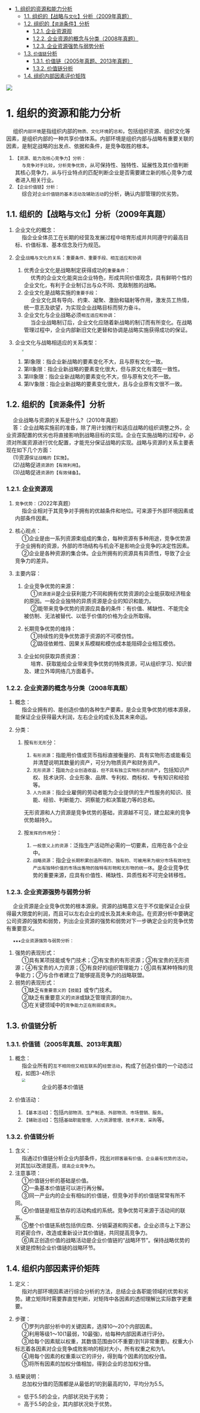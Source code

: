 

<!-- TOC -->

- [1. 组织的资源和能力分析](#1-组织的资源和能力分析)
    - [1.1. 组织的【战略与`文化`】分析（2009年真题）](#11-组织的战略与文化分析2009年真题)
    - [1.2. 组织的【`资源`条件】分析](#12-组织的资源条件分析)
        - [1.2.1. 企业资源观](#121-企业资源观)
        - [1.2.2. 企业资源的概念与分类（2008年真题）](#122-企业资源的概念与分类2008年真题)
        - [1.2.3. 企业资源强势与弱势分析](#123-企业资源强势与弱势分析)
    - [1.3. `价值链`分析](#13-价值链分析)
        - [1.3.1. 价值链（2005年真题、2013年真题）](#131-价值链2005年真题2013年真题)
        - [1.3.2. 价值链分析](#132-价值链分析)
    - [1.4. 组织内部因素评价矩阵](#14-组织内部因素评价矩阵)

<!-- /TOC -->

<!-- -->
<img src="http://182.92.69.8:8081/img/drawio/enterprise/enterprise-3-2.drawio.png" style="zoom:100%">    


# 1. 组织的资源和能力分析
&emsp; 组织`内部环境`是指组织内部的`物质、文化环境`的`总和`，包括组织资源、组织文化等因素，是组织内部的一种共享价值体系。内部环境是组织内部与战略有重要关联的因素，是制定战略的出发点、依据和条件，是竞争取胜的根本。   

1. `【资源、能力及核心竞争力】分析：`    
&emsp; `与竞争对手比较`，`分析竞争优势`，从可保持性、独特性、延展性及其价值判断其核心竞争力，从与行业特点的匹配判断企业是否需要建立新的核心竞争力或者进入相关行业。  
2. `【企业价值链】分析：`  
&emsp; 综合对`企业价值链的基本活动及辅助活动`的分析，确认内部管理的优劣势。  

## 1.1. 组织的【战略与`文化`】分析（2009年真题）
1. 企业文化的概念：  
&emsp; 指企业全体员工在长期的经营及发展过程中培育形成并共同遵守的最高目标、价值标准、基本信念及行为规范。  

2. 企业`战略与文化的关系`：`重要条件、重要手段、相互适应和协调`  
    1. 优秀企业文化是战略制定获得成功的`重要条件`：  
    &emsp; 优秀的企业文化能突出企业特色，形成共同价值观念，具有鲜明个性的企业文化，有利于企业制订出与众不同、克敌制胜的战略。  
    2. 企业文化是战略实施的`重要手段`：  
    &emsp; 企业文化具有导向、约束、凝聚、激励和辐射等作用，激发员工热情，统一意志及欲望，为实现企业战略目标而努力奋斗。  
    3. 企业文化与企业战略必须`相互适应和协调`：  
    &emsp; 当企业战略制订后，企业文化应随着新战略的制订而有所变化。在战略管理过程中，企业内部新旧文化更替和协调是战略实施获得成功的保证。  

3. 企业文化与战略相适应的关系类型：  
    &emsp; <img src="http://182.92.69.8:8081/img/strategy/strategy-3.png" style="zoom:30%">    
    1. 第I象限：指企业新战略的要素变化不大，且与原有文化一致。  
    2. 第Ⅱ象限：指企业新战略的要素变化很大，但与原文化有潜在一致性。  
    3. 第Ⅲ象限：指企业新战略的要素变化不大，但与原有文化不一致。  
    4. 第IV象限：指企业新战略的要素变化很大，且与企业原有文很不一致。  


## 1.2. 组织的【`资源`条件】分析  
&emsp; 企业战略与资源的关系是什么?（2010年真题）    
&emsp; 答：企业战略实施前的准备，除了用计划推行和适应战略的组织调整之外，企业资源配置的优劣也将直接影响到战略目标的实现。企业在实施战略的过程中，必须对所属资源进行优化配置，才能充分保证战略的实现。战略与资源的关系主要表现在如下几个方面：   
&emsp; (1)资源`保证战略的【实施】`。   
&emsp; (2)战略促进`资源的【有效利用】`。    
&emsp; (3)战略促进`资源的【有效储备】`。   

### 1.2.1. 企业资源观
1. `竞争优势：`（2022年真题）  
&emsp; 指企业相对于其竞争对手拥有的优越条件和地位。可来源于外部环境因素或内部条件因素。  

2. 核心观点：    
&emsp; ①企业是由一系列资源束组成的集合，每种资源有多种用途，竞争优势源于企业拥有的资源，外部的市场结构与机会不是影响企业竞争的决定性因素。  
&emsp; ②企业是各种资源的集合体。企业所拥有的资源具有异质性，导致了企业竞争力的差异。  

3. 主要内容：  
	1. 企业竞争优势的来源：  
	&emsp; ①`资源差异`是企业获利能力不同和拥有优势资源的企业能获取经济租金的原因。一般企业独特的异质资源是企业的知识和能力。  
	&emsp; ②能带来竞争优势的资源应具备的条件：有价值、稀缺性、不能完全被仿制、无法被替代、以低于价值的价格为企业所取得。  

	2. 长期竞争优势的维持：  
	&emsp; ①持续性的竞争优势源于资源的不可模仿性。  
	&emsp; ②路径依赖性、因果关系模糊和模仿成本能阻碍企业相互模仿。  

	3. 企业如何获取异质资源：  
	&emsp; 培育、获取能给企业带来竞争优势的特殊资源，可从组织学习、知识普及、建立外埠网络几方面着手。  


### 1.2.2. 企业资源的概念与分类（2008年真题）  
1. 概念：  
&emsp; 指企业拥有的、能创造价值的各种生产要素，是企业竞争优势的根本源泉，能保证企业获得最大利润，左右企业的成长及其未来命运。  

2. 分类：  
    1. 按`有形无形`分：    
        1. `有形资源`：指能用价值或货币指标直接衡量的、具有实物形态或能看见并清楚说明其数量的资产，可分为物质资产和财务资产。  
        2. `无形资源`：指`能为企业创造收益，但不具有独立实物形态的资产`，包括知识产权、技术诀窍、企业形象、品牌、专利权、商标权、专有知识和经验等。  
        3. `人力资源`：指企业雇佣的劳动者能为企业提供的生产性服务的知识、技能、经验、判断能力、洞察能力和决策能力等的总和。  

        无形资源和人力资源是竞争优势的基础，资源越不可见，建立起来的竞争优势越持久。
        
    2. 按`发挥的作用`分：  
        1. `一般意义上的资源`：泛指生产活动所必需的一切要素，应用在各个企业中。  
        2. `战略资源`：指企业`长期积累创造所得的、独有的、可被用来为细分市场有效地生产出有独特价值的市场出售物的独特有形物和无形物的统一体`。是企业竞争优势的重要来源，应具有价值性、稀缺性、异质性和不可完全转移性。    

### 1.2.3. 企业资源强势与弱势分析
&emsp; 企业资源是企业竞争优势的根本源泉。资源的战略意义在于不仅能保证企业获得最大限度的利润，而且可以左右企业的成长及其未来命运。在资源分析中要确定公司资源的强势和弱势，列出企业资源的强势和弱势对下一步确定企业的竞争优势有重要意义。  

&emsp; `★★★企业资源强势与弱势分析：`    
1. 强势的表现形式：  
&emsp; ①具有某项技能或专门技术；②有宝贵的有形资源；③有宝贵的无形资源；④有宝贵的人力资源；⑤有良好的组织管理能力；⑥具有某种特殊的竞争能力；⑦与合作者建立了能够提高竞争力的战略联盟。  
2. 弱势的表现形式：  
&emsp; ①缺乏`有重要意义的【技能】`或专门技术。  
&emsp; ②缺乏有重要意义的`资源`或缺乏管理资源的`能力`。  
&emsp; ③在关键领域中的`竞争能力正在削弱或丧失`。  


## 1.3. `价值链`分析  
### 1.3.1. 价值链（2005年真题、2013年真题）  
1. 概念：  
&emsp; 指企业所有的`互不相同但又相互联系`的`经营活动`，构成了创造价值的一个动态过程，如图3-4所示   
&emsp; <img src="http://182.92.69.8:8081/img/strategy/strategy-20.png" style="zoom:60%">    
&emsp; &emsp; &emsp; &emsp; 企业的基本价值链  

2. 价值活动：  
    1. `【基本活动】`：包括`内部物流、生产制造、外部物流、市场营销、服务`。  
    2. `【辅助活动】`：包括`基础职能管理、人力资源管理、技术开发、采购`等。  

### 1.3.2. 价值链分析  
1. 含义：  
&emsp; 指通过价值链分析企业内部条件，找出`对顾客最有价值、企业最有优势的活动`，对其加以改进提高，`提高企业竞争力`。    
2. 注意事项：  
&emsp; ①价值链分析的基础是价值。  
&emsp; ②一条基本价值链可以进行再分解。  
&emsp; ③同一产业内的企业有相似的价值链，但竞争对手的价值链常常有所不同。  
&emsp; ④价值链是相互依存的活动构成的系统。竞争优势可来源于活动间的联系。  
&emsp; ⑤整个价值链系统包括供应商、分销渠道和购买者。企业必须与上下游公司紧密合作，改造或重新设计其价值链，共同提高竞争力。   
&emsp; ⑥真正创造价值的战略活动是企业价值链的“战略环节”。保持战略优势的关键是控制企业价值链的战略环节。  


## 1.4. 组织内部因素评价矩阵
1. 定义：   
&emsp; 指对内部环境因素进行综合分析的方法，总结企业各职能领域的优势和劣势。建立矩阵时需要靠直觉判断，对矩阵中各因素的透彻理解比实际数字更重要。  

2. 步骤：  
&emsp; ①罗列内部分析中的关键因素，选择10～20个内部因素。  
&emsp; ②利用等级1～10(1最弱，10最强)，给每种内部因素进行评分。  
&emsp; ③给每个因素赋以权重，其数值范围由0(不重要)到1(非常重要)。权重大小标志着各因素对企业竞争成败影响的相对大小，所有权重之和为1。  
&emsp; ④用每个因素的权重乘以它的评分，得到每个因素的加权分值。  
&emsp; ⑤将所有因素的加权分值相加，得到企业的总加权分值。  

3. 结果说明：  
    &emsp; 总加权分值的范围都是从最低的1的到最高的10，平均分为5.5。  
    * 低于5.5的企业，内部状况处于劣势；  
    * 高于5.5的企业，其内部状况处于优势。  
